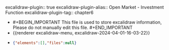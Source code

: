 excalidraw-plugin:: true
excalidraw-plugin-alias:: Open Market - Investment Function
excalidraw-plugin-tag:: chapter6

- #+BEGIN_IMPORTANT
  This file is used to store excalidraw information, Please do not manually edit this file.
  #+END_IMPORTANT
- {{renderer excalidraw-menu, excalidraw-2024-04-01-16-03-22}}
- ```json
  {"elements":[],"files":null}
  ```